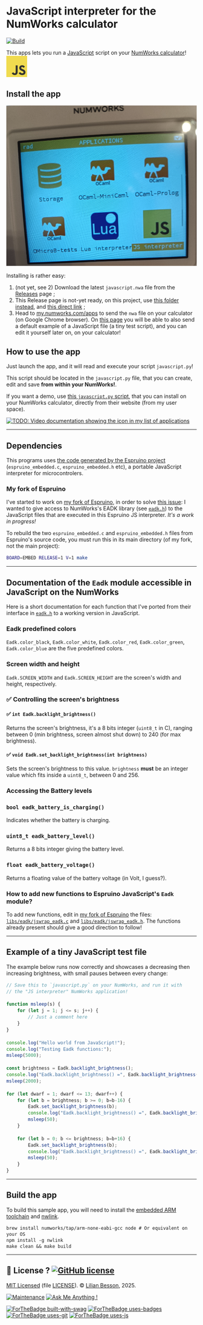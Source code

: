 # JavaScript interpreter for the NumWorks calculator

[![Build](https://github.com/Naereen/A-JavaScript-interpreter-for-the-NumWorks-calculator/actions/workflows/build.yml/badge.svg)](https://github.com/Naereen/A-JavaScript-interpreter-for-the-NumWorks-calculator/actions/workflows/build.yml)

This apps lets you run a [JavaScript](https://en.wikipedia.org/wiki/JavaScript) script on your [NumWorks calculator](https://www.numworks.com)!
[![JavaScript logo](./src/icon.png)](https://en.wikipedia.org/wiki/JavaScript)

## Install the app

[![Screenshot documentation showing the icon in my list of applications](screenshot-documentations/screenshot-documentation-icon-of-application.png)](screenshot-documentations/screenshot-documentation-icon-of-application.png)

Installing is rather easy:

1. (not yet, see 2) Download the latest `javascript.nwa` file from the [Releases](https://github.com/Naereen/A-JavaScript-interpreter-for-the-NumWorks-calculator/releases) page ;
2. This Release page is not-yet ready, on this project, use [this folder instead](https://perso.crans.org/besson/publis/Numworks-apps/), and [this direct link](https://perso.crans.org/besson/publis/Numworks-apps/javascript.nwa) ;
3. Head to [my.numworks.com/apps](https://my.numworks.com/apps) to send the `nwa` file on your calculator (on Google Chrome browser). On [this page](https://my.numworks.com/python/lilian-besson-1/javascript) you will be able to also send a default example of a JavaScript file (a tiny test script), and you can edit it yourself later on, on your calculator!

## How to use the app

Just launch the app, and it will read and execute your script `javascript.py`!

This script should be located in the `javascript.py` file, that you can create, edit and save **from within your NumWorks!**.

If you want a demo, use [this `javascript.py` script](https://my.numworks.com/python/lilian-besson-1/javascript), that you can install on your NumWorks calculator, directly from their website (from my user space).

[![TODO: Video documentation showing the icon in my list of applications](screenshot-documentations/video-documentation-icon-of-application.gif)](screenshot-documentations/video-documentation-icon-of-application.gif)

----

## Dependencies

This programs uses [the code generated by the Espruino project](https://github.com/espruino/Espruino/blob/master/README_Building.md#embedding-in-other-applications) (`espruino_embedded.c`, `espruino_embedded.h` etc), a portable JavaScript interpreter for microcontrolers.

### My fork of Espruino

I've started to work on [my fork of Espruino](https://github.com/Naereen/Espruino), in order to solve [this issue](https://github.com/Naereen/A-JavaScript-interpreter-for-the-NumWorks-calculator/issues/2): I wanted to give access to NumWorks's EADK library (see [`eadk.h`](https://github.com/numworks/epsilon/blob/master/eadk/include/eadk/eadk.h)) to the JavaScript files that are executed in this Espruino JS interpreter.
*It's a work in progress!*

To rebuild the two `espruino_embedded.c` and `espruino_embedded.h` files from Espruino's source code, you must run this in its main directory (of my fork, not the main project):

```bash
BOARD=EMBED RELEASE=1 V=1 make
```

----

## Documentation of the `Eadk` module accessible in JavaScript on the NumWorks

Here is a short documentation for each function that I've ported from their interface in [`eadk.h`](https://github.com/numworks/epsilon/blob/master/eadk/include/eadk/eadk.h) to a working version in JavaScript.

### Eadk predefined colors
`Eadk.color_black`, `Eadk.color_white`, `Eadk.color_red`, `Eadk.color_green`, `Eadk.color_blue` are the five predefined colors.

### Screen width and height
`Eadk.SCREEN_WIDTH` and `Eadk.SCREEN_HEIGHT` are the screen's width and height, respectively.

### ✅ Controlling the screen's brightness
#### ✅ `int Eadk.backlight_brightness()`

Returns the screen's brightness, it's a 8 bits integer (`uint8_t` in C), ranging between 0 (min brightness, screen almost shut down) to 240 (for max brightness).

#### ✅ `void Eadk.set_backlight_brightness(int brightness)`

Sets the screen's brightness to this value.
`brightness` **must** be an integer value which fits inside a `uint8_t`, between 0 and 256.

### Accessing the Battery levels

### `bool eadk_battery_is_charging()`

Indicates whether the battery is charging.

### `uint8_t eadk_battery_level()`

Returns a 8 bits integer giving the battery level.

### `float eadk_battery_voltage()`

Returns a floating value of the battery voltage (in Volt, I guess?).


### How to add new functions to Espruino JavaScript's `Eadk` module?

To add new functions, edit in [my fork of Espruino](https://github.com/Naereen/Espruino/) the files: [`libs/eadk/jswrap_eadk.c`](https://github.com/Naereen/Espruino/blob/master/libs/eadk/jswrap_eadk.c) and [`libs/eadk/jswrap_eadk.h`](https://github.com/Naereen/Espruino/blob/master/libs/eadk/jswrap_eadk.h).
The functions already present should give a good direction to follow!

----

## Example of a tiny JavaScript test file

The example below runs now correctly and showcases a decreasing then increasing brightness, with small pauses between every change:

```javascript
// Save this to `javascript.py` on your NumWorks, and run it with
// the "JS interpreter" NumWorks application!

function msleep(s) {
    for (let j = 1; j <= s; j++) {
        // Just a comment here
    }
}

console.log("Hello world from JavaScript!");
console.log("Testing Eadk functions:");
msleep(5000);

const brightness = Eadk.backlight_brightness();
console.log("Eadk.backlight_brightness() =", Eadk.backlight_brightness());
msleep(2000);

for (let dwarf = 1; dwarf <= 13; dwarf++) {
    for (let b = brightness; b >= 0; b=b-16) {
        Eadk.set_backlight_brightness(b);
        console.log("Eadk.backlight_brightness() =", Eadk.backlight_brightness());
        msleep(50);
    }

    for (let b = 0; b <= brightness; b=b+16) {
        Eadk.set_backlight_brightness(b);
        console.log("Eadk.backlight_brightness() =", Eadk.backlight_brightness());
        msleep(50);
    }
}
```

----

## Build the app

To build this sample app, you will need to install the [embedded ARM toolchain](https://developer.arm.com/Tools%20and%20Software/GNU%20Toolchain) and [nwlink](https://www.npmjs.com/package/nwlink).

```shell
brew install numworks/tap/arm-none-eabi-gcc node # Or equivalent on your OS
npm install -g nwlink
make clean && make build
```

----

## :scroll: License ? [![GitHub license](https://img.shields.io/github/license/Naereen/A-JavaScript-interpreter-for-the-NumWorks-calculator.svg)](https://github.com/Naereen/A-JavaScript-interpreter-for-the-NumWorks-calculator/blob/master/LICENSE)

[MIT Licensed](https://lbesson.mit-license.org/) (file [LICENSE](LICENSE)).
© [Lilian Besson](https://GitHub.com/Naereen), 2025.

[![Maintenance](https://img.shields.io/badge/Maintained%3F-yes-green.svg)](https://GitHub.com/Naereen/A-JavaScript-interpreter-for-the-NumWorks-calculator/graphs/commit-activity)
[![Ask Me Anything !](https://img.shields.io/badge/Ask%20me-anything-1abc9c.svg)](https://GitHub.com/Naereen/ama)

[![ForTheBadge built-with-swag](http://ForTheBadge.com/images/badges/built-with-swag.svg)](https://GitHub.com/Naereen/)
[![ForTheBadge uses-badges](http://ForTheBadge.com/images/badges/uses-badges.svg)](http://ForTheBadge.com)
[![ForTheBadge uses-git](http://ForTheBadge.com/images/badges/uses-git.svg)](https://GitHub.com/)
[![ForTheBadge uses-js](http://ForTheBadge.com/images/badges/uses-js.svg)](http://ForTheBadge.com)

